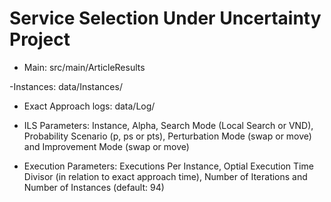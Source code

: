 # Service Selection Under Uncertainty Project

- Main: src/main/ArticleResults

-Instances: data/Instances/

- Exact Approach logs: data/Log/

- ILS Parameters: Instance, Alpha, Search Mode (Local Search or VND), Probability Scenario (p, ps or pts), Perturbation Mode (swap or move) and Improvement Mode (swap or move) 

- Execution Parameters: Executions Per Instance, Optial Execution Time Divisor (in relation to exact approach time), Number of Iterations and Number of Instances (default: 94)

